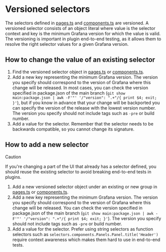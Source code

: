 # Versioned selectors

The selectors defined in [pages.ts](./pages.ts) and [components.ts](./components.ts) are versioned. A versioned selector consists of an object literal where value is the selector context and key is the minimum Grafana version for which the value is valid. The versioning is important in plugin end-to-end testing, as it allows them to resolve the right selector values for a given Grafana version.

## How to change the value of an existing selector

1. Find the versioned selector object in [pages.ts](./pages.ts) or [components.ts](./components.ts).
2. Add a new key representing the minimum Grafana version. The version you specify should correspond to the version of Grafana where this change will be released. In most cases, you can check the version specified in package.json of the main branch (`git show main:package.json | awk -F'"' '/"version": ".+"/{ print $4; exit; }'`), but if you know in advance that your change will be backported you can specify the version of the release with the lowest version number. The version you specify should not include tags such as `-pre` or build number.
3. Add a value for the selector. Remember that the selector needs to be backwards compatible, so you cannot change its signature.

## How to add a new selector

> [!CAUTION]
> If you're changing a part of the UI that already has a selector defined, you should reuse the existing selector to avoid breaking end-to-end tests in plugins.

1. Add a new versioned selector object under an existing or new group in [pages.ts](./pages.ts) or [components.ts](./components.ts).
2. Add a new key representing the minimum Grafana version. The version you specify should correspond to the version of Grafana where this change will be released. You can check the version specified in package.json of the main branch (`git show main:package.json | awk -F'"' '/"version": ".+"/{ print $4; exit; }'`). The version you specify should not include tags such as `-pre` or build number.
3. Add a value for the selector. Prefer using string selectors as function selectors such as `selectors.components.Panels.Panel.title('Header')` require context awareness which makes them hard to use in end-to-end tests.
